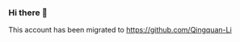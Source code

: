 ### Hi there 👋

This account has been migrated to https://github.com/Qingquan-Li

<!---
FatliTalk/FatliTalk is a ✨ special ✨ repository because its `README.md` (this file) appears on your GitHub profile.
You can click the Preview link to take a look at your changes.
--->
